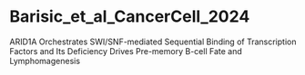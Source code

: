 # Barisic_et_al_CancerCell_2024
ARID1A Orchestrates SWI/SNF-mediated Sequential Binding of Transcription Factors and Its Deficiency Drives Pre-memory B-cell Fate and Lymphomagenesis
